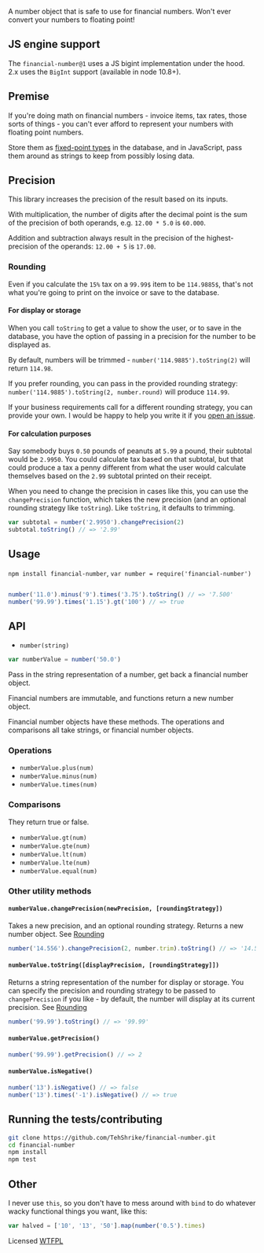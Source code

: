<!--js
var number = require('./')
-->

A number object that is safe to use for financial numbers.  Won't ever convert your numbers to floating point!

## JS engine support

The `financial-number@1` uses a JS bigint implementation under the hood.  2.x uses the `BigInt` support (available in node 10.8+).

## Premise

If you're doing math on financial numbers - invoice items, tax rates, those sorts of things - you can't ever afford to represent your numbers with floating point numbers.

Store them as [fixed-point types](https://dev.mysql.com/doc/refman/5.5/en/fixed-point-types.html) in the database, and in JavaScript, pass them around as strings to keep from possibly losing data.

## Precision

This library increases the precision of the result based on its inputs.

With multiplication, the number of digits after the decimal point is the sum of the precision of both operands, e.g. `12.00 * 5.0` is `60.000`.

Addition and subtraction always result in the precision of the highest-precision of the operands: `12.00 + 5` is `17.00`.

### Rounding

Even if you calculate the `15%` tax on a `99.99$` item to be `114.9885$`, that's not what you're going to print on the invoice or save to the database.

#### For display or storage

When you call `toString` to get a value to show the user, or to save in the database, you have the option of passing in a precision for the number to be displayed as.

By default, numbers will be trimmed - `number('114.9885').toString(2)` will return `114.98`.

If you prefer rounding, you can pass in the provided rounding strategy: `number('114.9885').toString(2, number.round)` will produce `114.99`.

If your business requirements call for a different rounding strategy, you can provide your own.  I would be happy to help you write it if you [open an issue](https://github.com/TehShrike/financial-number/issues).

#### For calculation purposes

Say somebody buys `0.50` pounds of peanuts at `5.99` a pound, their subtotal would be `2.9950`.  You could calculate tax based on that subtotal, but that could produce a tax a penny different from what the user would calculate themselves based on the `2.99` subtotal printed on their receipt.

When you need to change the precision in cases like this, you can use the `changePrecision` function, which takes the new precision (and an optional rounding strategy like `toString`).  Like `toString`, it defaults to trimming.

```js
var subtotal = number('2.9950').changePrecision(2)
subtotal.toString() // => '2.99'
```

## Usage

`npm install financial-number`, `var number = require('financial-number')`

```js

number('11.0').minus('9').times('3.75').toString() // => '7.500'
number('99.99').times('1.15').gt('100') // => true

```

## API

- `number(string)`

```js
var numberValue = number('50.0')
```

Pass in the string representation of a number, get back a financial number object.

Financial numbers are immutable, and functions return a new number object.

Financial number objects have these methods.  The operations and comparisons all take strings, or financial number objects.

### Operations

- `numberValue.plus(num)`
- `numberValue.minus(num)`
- `numberValue.times(num)`

### Comparisons

They return true or false.

- `numberValue.gt(num)`
- `numberValue.gte(num)`
- `numberValue.lt(num)`
- `numberValue.lte(num)`
- `numberValue.equal(num)`

### Other utility methods

#### `numberValue.changePrecision(newPrecision, [roundingStrategy])`

Takes a new precision, and an optional rounding strategy.  Returns a new number object.  See [Rounding](#rounding)

```js
number('14.556').changePrecision(2, number.trim).toString() // => '14.55'
```

#### `numberValue.toString([displayPrecision, [roundingStrategy]])`

Returns a string representation of the number for display or storage.  You can specify the precision and rounding strategy to be passed to `changePrecision` if you like - by default, the number will display at its current precision.  See [Rounding](#rounding)

```js
number('99.99').toString() // => '99.99'
```

#### `numberValue.getPrecision()`

```js
number('99.99').getPrecision() // => 2
```

#### `numberValue.isNegative()`

```js
number('13').isNegative() // => false
number('13').times('-1').isNegative() // => true
```

## Running the tests/contributing

```sh
git clone https://github.com/TehShrike/financial-number.git
cd financial-number
npm install
npm test
```

## Other

I never use `this`, so you don't have to mess around with `bind` to do whatever wacky functional things you want, like this:

```js
var halved = ['10', '13', '50'].map(number('0.5').times)
```

Licensed [WTFPL](http://wtfpl2.com)
